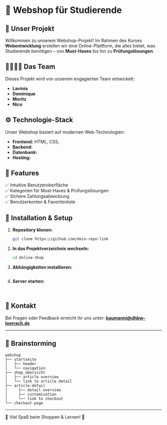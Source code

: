 # 📌 Webshop für Studierende

## 🛒 Unser Projekt
Willkommen zu unserem Webshop-Projekt! Im Rahmen des Kurses **Webentwicklung** erstellen wir eine Online-Plattform, die alles bietet, was Studierende benötigen – von **Must-Haves** bis hin zu **Prüfungslösungen**.

## 👨‍💻👩‍💻 Das Team
Dieses Projekt wird von unserem engagierten Team entwickelt:
- **Lavinia**
- **Dominique**
- **Moritz**
- **Nico**

## ⚙️ Technologie-Stack
Unser Webshop basiert auf modernen Web-Technologien:
- **Frontend:** HTML, CSS, 
- **Backend:** 
- **Datenbank:** 
- **Hosting:** 

## 🚀 Features
✅ Intuitive Benutzeroberfläche  
✅ Kategorien für Must-Haves & Prüfungslösungen  
✅ Sichere Zahlungsabwicklung  
✅ Benutzerkonten & Favoritenliste  


## 📌 Installation & Setup
1. **Repository klonen:**
   ```bash
   git clone https://github.com/dein-repo-link
   ```
2. **In das Projektverzeichnis wechseln:**
   ```bash
   cd Online-Shop
    ```
3. **Abhängigkeiten installieren:**
   ```bash
   
   ```
4. **Server starten:**
   ```bash
  
   ```

## 📩 Kontakt
Bei Fragen oder Feedback erreicht ihr uns unter: **baumanni@dhbw-loerrach.de**

---

## 🧠 Brainstorming
``` 
webshop
├── startseite
│   ├── header
│   └── navigation
├── shop_übersicht
│   ├── article overview
│   └── link to article detail
├── article-detail
│     ├── detail overview
│     ├── customization
│     └── link to checkout
└── checkout-page
```
---
🎉 Viel Spaß beim Shoppen & Lernen! 🚀

